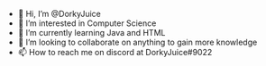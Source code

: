 - 👋 Hi, I’m @DorkyJuice
- 👀 I’m interested in Computer Science
- 🌱 I’m currently learning Java and HTML
- 💞️ I’m looking to collaborate on anything to gain more knowledge
- 📫 How to reach me on discord at DorkyJuice#9022

<!---
DorkyJuice/DorkyJuice is a ✨ special ✨ repository because its `README.md` (this file) appears on your GitHub profile.
You can click the Preview link to take a look at your changes.
--->
